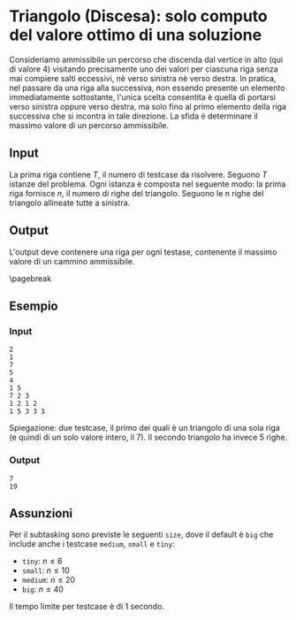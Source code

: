 # Triangolo (Discesa): solo computo del valore ottimo di una soluzione

Consideriamo ammissibile un percorso che discenda dal vertice in alto (quì di valore 4) visitando precisamente uno dei valori per ciascuna riga senza mai compiere salti eccessivi, nè verso sinistra nè verso destra. In pratica, nel passare da una riga alla successiva, non essendo presente un elemento immediatamente sottostante, l'unica scelta consentita è quella di portarsi verso sinistra oppure verso destra, ma solo fino al primo elemento della riga successiva che si incontra in tale direzione.
La sfida è determinare il massimo valore di un percorso ammissibile.


## Input
La prima riga contiene $T$, il numero di testcase da risolvere. Seguono $T$
istanze del problema. Ogni istanza è composta nel seguente modo: la prima
riga fornisce $n$, il numero di righe del triangolo.
Seguono le n righe del triangolo allineate tutte a sinistra.

## Output
L'output deve contenere una riga per ogni testase, contenente il massimo valore di un cammino ammissibile.

\pagebreak
## Esempio

### Input
```
2
1
7
5
4
1 5
7 2 3
1 2 1 2
1 5 3 3 3
```

Spiegazione: due testcase, il primo dei quali è un triangolo di una sola riga (e quindi di un solo valore intero, il 7). Il secondo triangolo ha invece 5 righe.

### Output
```
7
19
```

## Assunzioni

Per il subtasking sono previste le seguenti `size`, dove il default è `big` che include anche i testcase `medium`, `small` e `tiny`:

* `tiny`: $n \leq 6$
* `small`: $n \leq 10$
* `medium`: $n \leq 20$
* `big`: $n \leq 40$

Il tempo limite per testcase è di $1$ secondo.

